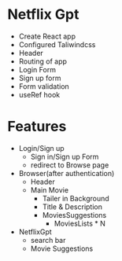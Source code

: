 # Netflix Gpt

- Create React app
- Configured Taliwindcss
- Header
- Routing of app
- Login Form
- Sign up form
- Form validation
- useRef hook

# Features
- Login/Sign up
  - Sign in/Sign up Form
  - redirect to Browse page
- Browser(after authentication)
   - Header
   - Main Movie
     - Tailer in Background
     - Title & Description
     - MoviesSuggestions
        - MoviesLists * N
- NetflixGpt
  - search bar
  - Movie Suggestions
